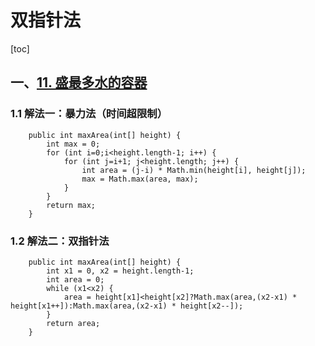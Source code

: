# 双指针法

[toc]

## 一、[11. 盛最多水的容器](https://leetcode-cn.com/problems/container-with-most-water/)

### 1.1 解法一：暴力法（时间超限制）

```
    public int maxArea(int[] height) {
        int max = 0;
        for (int i=0;i<height.length-1; i++) {
            for (int j=i+1; j<height.length; j++) {
                int area = (j-i) * Math.min(height[i], height[j]);
                max = Math.max(area, max);
            }
        }
        return max;
    }
```

### 1.2 解法二：双指针法

```
    public int maxArea(int[] height) {
        int x1 = 0, x2 = height.length-1;
        int area = 0;
        while (x1<x2) {
            area = height[x1]<height[x2]?Math.max(area,(x2-x1) * height[x1++]):Math.max(area,(x2-x1) * height[x2--]);
        }
        return area;
    }
```



